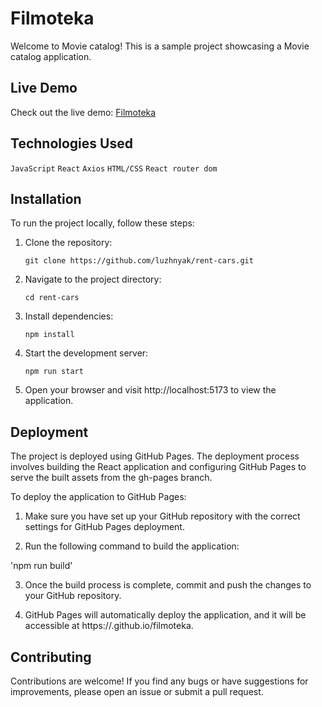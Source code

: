 # Filmoteka

Welcome to Movie catalog! This is a sample project showcasing a Movie catalog application.

## Live Demo

Check out the live demo:
[Filmoteka](https://luzhnyak.github.io/filmoteka/)

## Technologies Used

`JavaScript` `React` `Axios` `HTML/CSS`
`React router dom`

## Installation

To run the project locally, follow these steps:

1. Clone the repository:

   `git clone https://github.com/luzhnyak/rent-cars.git`

2. Navigate to the project directory:

   `cd rent-cars`

3. Install dependencies:

   `npm install`

4. Start the development server:

   `npm run start`

5. Open your browser and visit http://localhost:5173 to view the application.

## Deployment

The project is deployed using GitHub Pages. The deployment process involves
building the React application and configuring GitHub Pages to serve the built
assets from the gh-pages branch.

To deploy the application to GitHub Pages:

1. Make sure you have set up your GitHub repository with the correct settings
   for GitHub Pages deployment.

2. Run the following command to build the application:

'npm run build'

3. Once the build process is complete, commit and push the changes to your
   GitHub repository.

4. GitHub Pages will automatically deploy the application, and it will be
   accessible at https://<username>.github.io/filmoteka.

## Contributing

Contributions are welcome! If you find any bugs or have suggestions for
improvements, please open an issue or submit a pull request.

